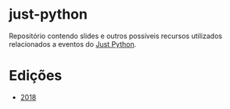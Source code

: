 just-python
===========

Repositório contendo slides e outros possíveis recursos utilizados relacionados a eventos do [Just Python](https://justpython.style/).


# Edições

- [2018](2018/README.md)
